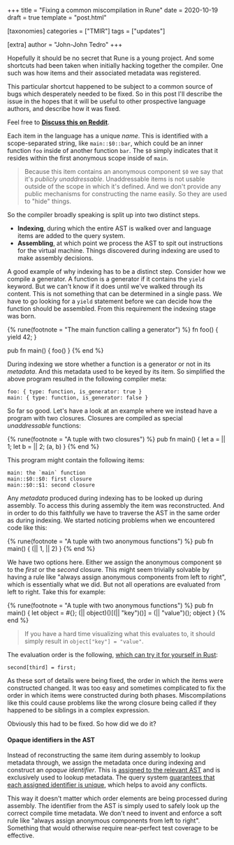 +++
title = "Fixing a common miscompilation in Rune"
date = 2020-10-19
draft = true
template = "post.html"

[taxonomies]
categories = ["TMIR"]
tags = ["updates"]

[extra]
author = "John-John Tedro"
+++

Hopefully it should be no secret that Rune is a young project. And some
shortcuts had been taken when initially hacking together the compiler. One such
was how items and their associated metadata was registered.

This particular shortcut happened to be subject to a common source of bugs which
desperately needed to be fixed. So in this post I'll describe the issue in the
hopes that it will be useful to other prospective language authors, and describe
how it was fixed.

<!-- more -->

Feel free to [**Discuss this on Reddit**](https://reddit.com/r/rust).

Each item in the language has a unique *name*. This is identified with a
scope-separated string, like `main::$0::bar`, which could be an inner function
`foo` inside of another function `bar`. The `$0` simply indicates that it
resides within the first anonymous scope inside of `main`.

> Because this item contains an anonymous component `$0` we say that it's
> *publicly unaddressable*. Unaddressable items is not usable outside of the
> scope in which it's defined. And we don't provide any public mechanisms for
> constructing the name easily. So they are used to "hide" things.

So the compiler broadly speaking is split up into two distinct steps.

* **Indexing**, during which the entire AST is walked over and language items
  are added to the query system.
* **Assembling**, at which point we process the AST to spit out instructions for
  the virtual machine. Things discovered during indexing are used to make
  assembly decisions.

A good example of why indexing has to be a distinct step. Consider how we
compile a generator. A function is a generator if it contains the `yield`
keyword. But we can't know if it does until we've walked through its content.
This is not something that can be determined in a single pass. We have to go
looking for a `yield` statement before we can decide how the function should be
assembled. From this requirement the indexing stage was born.

{% rune(footnote = "The main function calling a generator") %}
fn foo() {
    yield 42;
}

pub fn main() {
    foo()
}
{% end %}

During indexing we store whether a function is a generator or not in its
*metadata*. And this metadata used to be keyed by its item. So simplified the
above program resulted in the following compiler meta:

```text
foo: { type: function, is_generator: true }
main: { type: function, is_generator: false }
```

So far so good. Let's have a look at an example where we instead have a program
with two closures. Closures are compiled as special *unaddressable* functions:

{% rune(footnote = "A tuple with two closures") %}
pub fn main() {
    let a = || 1;
    let b = || 2;
    (a, b)
}
{% end %}

This program might contain the following items:

```text
main: the `main` function
main::$0::$0: first closure
main::$0::$1: second closure
```

Any *metadata* produced during indexing has to be looked up during assembly. To
access this during assembly the item was reconstructed. And in order to do this
faithfully we have to traverse the AST in the same order as during indexing. We
started noticing problems when we encountered code like this:

{% rune(footnote = "A tuple with two anonymous functions") %}
pub fn main() {
    (|| 1, || 2)
}
{% end %}

We have two options here. Either we assign the anonymous component `$0` to the
*first* or the *second* closure. This might seem trivially solvable by having a
rule like "always assign anonymous components from left to right", which is
essentially what we did. But not all operations are evaluated from left to
right. Take this for example:

{% rune(footnote = "A tuple with two anonymous functions") %}
pub fn main() {
    let object = #{};
    (|| object)()[(|| "key")()] = (|| "value")();
    object
}
{% end %}

> If you have a hard time visualizing what this evaluates to, it should simply
> result in `object["key"] = "value"`.

The evaluation order is the following, [which can try it for yourself in Rust](https://play.rust-lang.org/?version=stable&mode=debug&edition=2018&gist=a4544dd01d8a7840d68bca9515f9b4a9):

```text
second[third] = first;
```

As these sort of details were being fixed, the order in which the items were
constructed changed. It was too easy and sometimes complicated to fix the order
in which items were constructed during both phases. Miscompilations like this
could cause problems like the wrong closure being called if they happened to be
siblings in a complex expression.

Obviously this had to be fixed. So how did we do it?

#### Opaque identifiers in the AST

Instead of reconstructing the same item during assembly to lookup metadata
through, we assign the metadata once during indexing and construct an *opaque
identifier*. This is [assigned to the relevant AST] and is exclusively used to
lookup metadata. The query system [guarantees that each assigned identifier is
unique], which helps to avoid any conflicts.

This way it doesn't matter which order elements are being processed during
assembly. The identifier from the AST is simply used to safely look up the
correct compile time metadata. We don't need to invent and enforce a soft rule
like "always assign anonymous components from left to right". Something that
would otherwise require near-perfect test coverage to be effective.

[assigned to the relevant AST]: https://github.com/rune-rs/rune/blob/master/crates/rune/src/ast/path.rs#L14
[guarantees that each assigned identifier is unique]: https://github.com/rune-rs/rune/blob/master/crates/runestick/src/id.rs#L38
